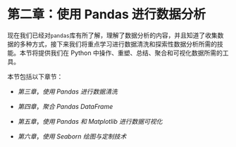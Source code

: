 # 第二章：使用 Pandas 进行数据分析

现在我们已经对`pandas`库有所了解，理解了数据分析的内容，并且知道了收集数据的多种方式，接下来我们将重点学习进行数据清洗和探索性数据分析所需的技能。本节将提供我们在 Python 中操作、重塑、总结、聚合和可视化数据所需的工具。

本节包括以下章节：

+   *第三章*，*使用 Pandas 进行数据清洗*

+   *第四章*，*聚合 Pandas DataFrame*

+   *第五章*，*使用 Pandas 和 Matplotlib 进行数据可视化*

+   *第六章*，*使用 Seaborn 绘图与定制技术*
